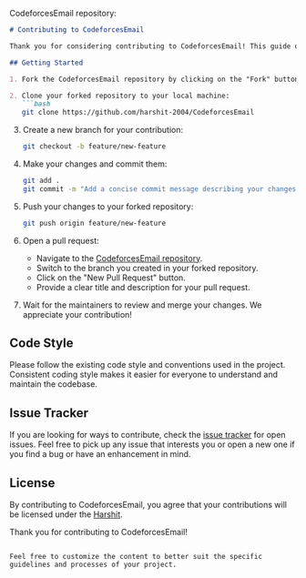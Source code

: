 CodeforcesEmail repository:
```markdown
# Contributing to CodeforcesEmail

Thank you for considering contributing to CodeforcesEmail! This guide outlines the process for making contributions to the project.

## Getting Started

1. Fork the CodeforcesEmail repository by clicking on the "Fork" button on the top right of the repository page.

2. Clone your forked repository to your local machine:
   ```bash
   git clone https://github.com/harshit-2004/CodeforcesEmail
   ```

3. Create a new branch for your contribution:
   ```bash
   git checkout -b feature/new-feature
   ```

4. Make your changes and commit them:
   ```bash
   git add .
   git commit -m "Add a concise commit message describing your changes"
   ```

5. Push your changes to your forked repository:
   ```bash
   git push origin feature/new-feature
   ```

6. Open a pull request:
   - Navigate to the [CodeforcesEmail repository](https://github.com/harshit-2004/CodeforcesEmail).
   - Switch to the branch you created in your forked repository.
   - Click on the "New Pull Request" button.
   - Provide a clear title and description for your pull request.

7. Wait for the maintainers to review and merge your changes. We appreciate your contribution!

## Code Style

Please follow the existing code style and conventions used in the project. Consistent coding style makes it easier for everyone to understand and maintain the codebase.

## Issue Tracker

If you are looking for ways to contribute, check the [issue tracker](https://github.com/harshit-2004/CodeforcesEmail/issues) for open issues. Feel free to pick up any issue that interests you or open a new one if you find a bug or have an enhancement in mind.

## License

By contributing to CodeforcesEmail, you agree that your contributions will be licensed under the [Harshit](LICENSE).

Thank you for contributing to CodeforcesEmail!
```

Feel free to customize the content to better suit the specific guidelines and processes of your project.